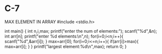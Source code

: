 # C-7
MAX ELEMENT IN ARRAY
#include <stdio.h>

int main() 
{
    int n,i,max;
    printf("enter the num of elements:");
    scanf("%d",&n);
    int arr[n];
    printf("enter %d elements:\n",n);
    for(i=0;i<n;i++){
        scanf("%d",&arr[i]);
    }
    max=arr[0];
    for(i=0;i<=n;i++){
        if(arr[i]>max){
            max=arr[i];
        }
    }
    printf("largest element:%d\n",max);
    return 0;
}
